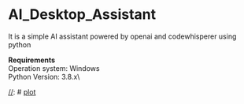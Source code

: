 # AI_Desktop_Assistant
It is a simple AI assistant powered by openai and codewhisperer using python

**Requirements**\
Operation system: Windows\
Python Version: 3.8.x\

[//]: # (This may be the most platform independent comment)
 [//]: # [plot](./directory_1/directory_2/.../directory_n/plot.png)

